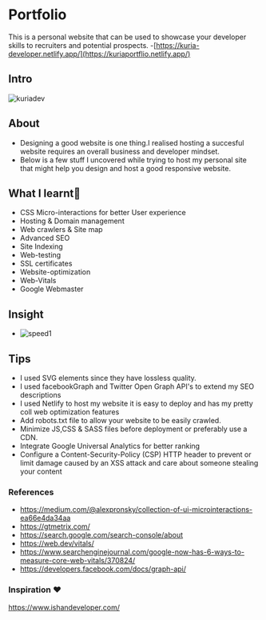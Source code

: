 # Portfolio
This is a personal website that can be used to showcase your developer skills to recruiters and potential prospects.
-[https://kuria-developer.netlify.app/](https://kuriaportflio.netlify.app/)

## Intro
![kuriadev](https://user-images.githubusercontent.com/61579772/85264867-f0bfec00-b4a3-11ea-8f50-edcecd1cb8f9.jpg)

## About
- Designing a good website is one thing.I realised hosting a succesful website requires an overall business and developer mindset.
- Below is a few stuff I uncovered while trying to host my personal site that might help you design and host a good responsive website.
 

## What I learnt📐
- CSS Micro-interactions for better User experience
- Hosting & Domain management 
- Web crawlers & Site map
- Advanced SEO 
- Site Indexing
- Web-testing
- SSL certificates
- Website-optimization
- Web-Vitals
- Google Webmaster


## Insight
- ![speed1](https://user-images.githubusercontent.com/61579772/85267985-7e9dd600-b4a8-11ea-8628-8f393b291ab3.jpg)

## Tips
- I used SVG elements since they have lossless quality.
- I used facebookGraph and Twitter Open Graph API's to extend my SEO descriptions
- I used Netlify to host my website it is easy to deploy and has my pretty coll web optimization features
- Add robots.txt file to allow your website to be easily crawled.
- Minimize JS,CSS & SASS files before deployment or preferably use a CDN.
- Integrate Google Universal Analytics for better ranking
- Configure a Content-Security-Policy (CSP) HTTP header to prevent or limit damage caused by an XSS attack and care about someone stealing your content


### References
- https://medium.com/@alexpronsky/collection-of-ui-microinteractions-ea66e4da34aa
- https://gtmetrix.com/
- https://search.google.com/search-console/about
- https://web.dev/vitals/
- https://www.searchenginejournal.com/google-now-has-6-ways-to-measure-core-web-vitals/370824/
- https://developers.facebook.com/docs/graph-api/

### Inspiration ❤
https://www.ishandeveloper.com/
